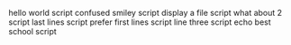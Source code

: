 hello world script
confused smiley script
display a file script
what about 2 script
last lines  script
prefer first lines script
line three script
echo best school script

